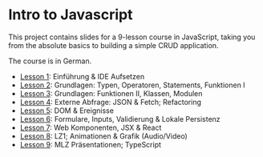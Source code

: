 # Intro to Javascript

This project contains slides for a 9-lesson course in JavaScript, taking you from the absolute basics to building a simple CRUD application.

The course is in German.

- [Lesson 1](lesson01.html): Einführung &amp; IDE Aufsetzen
- [Lesson 2](lesson02.html): Grundlagen: Typen, Operatoren, Statements, Funktionen I
- [Lesson 3](lesson03.html): Grundlagen: Funktionen II, Klassen, Modulen
- [Lesson 4](lesson04.html): Externe Abfrage: JSON &amp; Fetch; Refactoring
- [Lesson 5](lesson05.html): DOM &amp; Ereignisse
- [Lesson 6](lesson06.html): Formulare, Inputs, Validierung &amp; Lokale Persistenz
- [Lesson 7](lesson07.html): Web Komponenten, JSX &amp; React
- [Lesson 8](lesson08.html): LZ1; Animationen &amp; Grafik (Audio/Video)
- [Lesson 9](lesson09.html): MLZ Präsentationen; TypeScript
